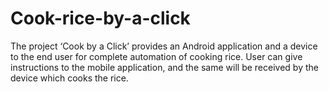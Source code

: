 # Cook-rice-by-a-click
The project ‘Cook by a Click’ provides an Android application and a device to the end user for complete automation of cooking rice. User can give instructions to the mobile application, and the same will be received by the device which cooks the rice.
